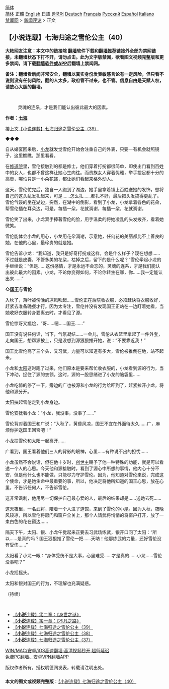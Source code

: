  <!-- 面包屑导航 --> <div class="breadcrumb"><!-- GTranslate: https://gtranslate.io/ -->  <div class="switcher notranslate">  <div class="selected">  <a href="#" onclick="return false;"> 简体</a>  </div>  <div class="option">  <a href="https://www.bannedbook.org" onclick="doGTranslate('zh-CN|zh-CN');jQuery('div.switcher div.selected a').html(jQuery(this).html());return false;" title="简体中文" class="nturl selected"> 简体</a>  <a href="https://www.bannedbook.org/zh-tw/" onclick="doGTranslate('zh-CN|zh-TW');jQuery('div.switcher div.selected a').html(jQuery(this).html());return false;" title="繁體中文" class="nturl"> 正體</a>  <a href="https://www.bannedbook.org/en/" onclick="doGTranslate('zh-CN|en');jQuery('div.switcher div.selected a').html(jQuery(this).html());return false;" title="English" class="nturl"> English</a>  <a href="https://www.bannedbook.org/ja/" onclick="doGTranslate('zh-CN|ja');jQuery('div.switcher div.selected a').html(jQuery(this).html());return false;" title="日本語" class="nturl"> 日語</a>  <a href="https://www.bannedbook.org/ko/" onclick="doGTranslate('zh-CN|ko');jQuery('div.switcher div.selected a').html(jQuery(this).html());return false;" title="한국어" class="nturl"> 한국어</a>  <a href="https://www.bannedbook.org/de/" onclick="doGTranslate('zh-CN|de');jQuery('div.switcher div.selected a').html(jQuery(this).html());return false;" title="Deutsch" class="nturl"> Deutsch</a>  <a href="https://www.bannedbook.org/fr/" onclick="doGTranslate('zh-CN|fr');jQuery('div.switcher div.selected a').html(jQuery(this).html());return false;" title="Français" class="nturl"> Français</a>  <a href="https://www.bannedbook.org/ru/" onclick="doGTranslate('zh-CN|ru');jQuery('div.switcher div.selected a').html(jQuery(this).html());return false;" title="Русский" class="nturl"> Русский</a>  <a href="https://www.bannedbook.org/es/" onclick="doGTranslate('zh-CN|es');jQuery('div.switcher div.selected a').html(jQuery(this).html());return false;" title="Español" class="nturl"> Español</a>  <a href="https://www.bannedbook.org/it/" onclick="doGTranslate('zh-CN|it');jQuery('div.switcher div.selected a').html(jQuery(this).html());return false;" title="Italiano" class="nturl"> Italiano</a>  </div>  </div>      <div class='breadcrumb-sub'><!-- Breadcrumb NavXT 6.3.0 --> <a href="https://www.bannedbook.org/" class="home">禁闻网</a> &gt; <a href="https://www.bannedbook.org/bnews/comments/" class="category">新闻评论</a> &gt; 正文</div></div><h2>【小说连载】七海归途之雪伦公主（40）</h2> <p class="notice"><b>大陆网友注意：本文中的链接除 <a href="https://github.com/bannedbook/fanqiang" >翻墙</a>软件下载和<a href="https://github.com/killgcd/justmysocks/blob/master/README.md">翻墙推荐</a>链接外全部为禁网链接，未翻墙状态下打不开，请勿点击。此为文字版禁闻，欲看图文视频完整版和更多禁闻，请下载<a href="https://github.com/bannedbook/fanqiang">翻墙软件或APP</a>后翻墙上禁闻网。</p><p>备注：翻墙看新闻非常安全，翻墙以真实身份发表敏感言论有一定风险，但只看不说则没有任何风险，翻的人太多，政府管不过来，也不管。信息自由是天赋人权，请放心大胆的翻墙。</b></p>  <div class="entry"> <br /> <figure><a href="https://i0.wp.com/upload-images-bucket-v64rleca837do.s3.eu-west-1.amazonaws.com/wp-content/uploads/2021/06/28074321/%E4%B8%83%E6%B5%B7%E6%AD%B8%E9%80%94%E4%B9%8B%E9%9B%AA%E5%80%AB%E5%85%AC%E4%B8%BB%EF%BC%88%E5%9C%96%E7%89%87%EF%BC%9A%E4%B8%83%E6%B5%B7%E6%8F%90%E4%BE%9B%EF%BC%89-39.jpg?fit=600%2C400&#038;ssl=1" data-caption="灵魂的连系，才是我们能认出彼此最大的因素。"></a><figcaption class="wp-caption-text">灵魂的连系，才是我们能认出彼此最大的因素。</figcaption></figure> <p><strong>作者：<a href="https://www.bannedbook.org/bnews/tag/%E4%B8%83%E6%B5%B7/" class="st_tag internal_tag" rel="tag" title="标签 七海 下的日志">七海</a></strong></p> <p>接上文<a href="https://mingdemedia.org/xiaoshuolianzaiqihaiguituzhixuelungongzhu39/">【小说连载】七海归途之雪伦公主（39）</a></p> <p>◆◆◆</p> <p>自从婚宴回来后，<a href="https://www.bannedbook.org/bnews/tag/%E5%B0%8F%E9%BE%99/" class="st_tag internal_tag" rel="tag" title="标签 小龙 下的日志">小龙</a>就发觉雪伦开始会注重自己的外表，只要一有机会就照镜子，这里瞧瞧，那里看看。</p> <p>在<a href="https://www.bannedbook.org/bnews/tag/%E4%BF%AE%E9%81%93%E9%99%A2/" class="st_tag internal_tag" rel="tag" title="标签 修道院 下的日志">修道院</a>里，雪伦接触到的都是修士，他们穿着打扮都很简单，即使出门看到百姓中的女人，也都不曾这样让她心生向往。而贵族女人穿着优雅，举手投足都十分的高贵，哪怕只是一小朵花饰，都让她们看起来格外动人。</p> <p>这天，雪伦忙完后，独自一人跑到了湖边，她手里拿着镇上百姓送她的发饰，想将自己的这头乱发扎起来，可是……怎么扎……都扎不好，最后把头发搞得更乱了。雪伦气馁的坐在湖边，突然，在湖中的倒影，看到了小龙，小龙拿着各色的花朵，帮雪伦插在耳朵边，可是，每插一朵，花就淍谢，每插一朵，花就淍谢。</p> <p>雪伦笑了出来，小龙双手捧著雪伦的脸，用手温柔的将她凌乱的头发拨齐，看着她微笑。</p> <p>雪伦能体会小龙的用心，小龙用花朵淍谢，示意她，任何花的美丽都比不上善良的她，在他的心里，最珍贵的就是她。</p>  <p>雪伦告诉小龙：“我知道，我只是好奇打扮成这样，会是什么样子？现在想想……不过就是皮囊，不管多美的花朶，枯掉之后，留下的是什么呢？”雪伦牵起小龙的手继续说：“但是……这份感情，才是永远不会忘的，灵魂的连系，才是我们能认出彼此最大的因素。小龙，不论你变得如何，不论你转生在哪，你……我一定能认出来……”</p> <p><strong>◇<a href="https://www.bannedbook.org/bnews/tag/%e5%9b%bd%e7%8e%8b/" class="st_tag internal_tag" rel="tag" title="标签 国王 下的日志">国王</a>与雪伦</strong></p> <p>入秋了，落叶被傍晚的凉风吹起……雪伦正在后院收衣服，必须赶快将衣服收好，赶紧去准备晚餐才行。因为太专注，雪伦并没有发现国王正站在一边盯着她看，当她收好衣服转身要离去时，才看见了源。</p> <p>雪伦惊讶又尴尬，“哥……嗯……国王……”</p> <p>国王没有说任何话，当下，气氛凝结……一会儿，雪伦从衣篮里拿起了一件外套，走向国王，想帮源披上，只是没想到源狠狠推开她，说：“不要靠近我！”</p> <p>国王比雪伦高了三个头，又习武，力量可以知道有多大，雪伦被推倒在地，站不起来。</p> <p>小龙和<a href="https://www.bannedbook.org/bnews/tag/%e5%a4%aa%e9%98%b3/" class="st_tag internal_tag" rel="tag" title="标签 太阳 下的日志">太阳</a>这时跑了过来，他们原本是要来帮忙收衣服的，小龙看到源的行为，当下冲动，捉住了源的衣领，这时，源的一股思绪进了小龙的脑袋里……</p> <p>小龙吃惊的停了一下，旁边的广也被源和小龙的行为给吓到了，赶紧拉开小龙，将他和源分开。</p>  <p>太阳扶起雪伦走到小龙身边。</p> <p>雪伦安抚著小龙：“小龙，我没事，没事了……”</p> <p>雪伦背对着国王和广说：“入秋了，黄昏风凉，国王不宜在外面待太久……广，麻烦你护送国王回宫吧！”</p> <p>小龙扶雪伦和太阳一起离开……</p> <p>广看到，国王看着他们三人的背影的眼神，心里……有种说不出的担忧……</p> <p>小龙虽然不会说话，但在他十岁时，<a href="https://www.bannedbook.org/bnews/tag/%E5%88%9B%E4%B8%96%E4%B8%BB/" class="st_tag internal_tag" rel="tag" title="标签 创世主 下的日志">创世主</a>赐予了他一种特殊的功能，就是可以看透一个人的心思。今天他和源接触时，看到了源心中所想的事情，他内心十分不安，但是他什么也不能做，只能尽力守护雪伦。因为，他知道对雪伦来说，完成这个使命，才是她生命中最重要的事，所以，他决定将他所知道的国王心思，放在心里，不告诉任何人，不告诉雪伦。</p> <p>这非常讽刺，他用尽一切保护自己最心爱的人，最后的结果却是……送她去死……</p> <p>这天夜里，一名武将，陪着一个人进了道馆，来到了雪伦的小屋。因为入秋，夜晚风较凉，所以雪伦将房门和窗户全关上，那个人请武将悄悄的将窗户打开，放了一束白色的花在窗边……</p>  <p>隔天下午，太阳、银、小龙午觉起来正要去习武场练武，银开口问了太阳：“所以……是真的吗？国王狠狠推了雪伦一把……天呐！他那练武的力量，还好雪伦没有受伤……”</p> <p>太阳看了小龙一眼：“身体受伤不是大事，心里难受……才是真的……小龙……雪伦没事吧？”</p> <p>小龙摇摇头。</p> <p>太阳和银对国王的行为，不理解也充满疑惑。</p> <p>（待续）</p> <p>&nbsp;</p> <ul class='op-related-articles' title='相关阅读'> <li><a href='https://www.bannedbook.org/bnews/comments/20210720/1590384.html' target='_blank'>【<b>小说</b>连载】笫二章：《身世之谜》</a></li> <li><a href='https://www.bannedbook.org/bnews/comments/20210720/1590362.html' target='_blank'>【<b>小说</b>连载】笫一章：《不凡之路》</a></li> <li><a href='https://www.bannedbook.org/bnews/comments/20210719/1590074.html' target='_blank'>【<b>小说</b>连载】七海归途之雪伦公主（39）</a></li> <li><a href='https://www.bannedbook.org/bnews/comments/20210718/1589542.html' target='_blank'>【<b>小说</b>连载】七海归途之雪伦公主（38）</a></li> <li><a href='https://www.bannedbook.org/bnews/comments/20210717/1589022.html' target='_blank'>【<b>小说</b>连载】七海归途之雪伦公主（37）</a></li> </ul> <p class="texttj"> <a href="https://github.com/bannedbook/fanqiang/wiki/V2ray%E6%9C%BA%E5%9C%BA" target="_blank">WIN/MAC/安卓/iOS高速翻墙:高清视频秒开,超低延迟</a><br/> <a href="https://github.com/bannedbook/fanqiang/wiki/%E7%A6%81%E9%97%BB%E7%BD%91%E5%AE%89%E5%8D%93%E7%BF%BB%E5%A2%99%E6%96%B0%E9%97%BBAPP" target="_blank">免费PC翻墙、安卓VPN翻墙APP</a></p><p>版权作者所有，授权明德网发表，转载请注明出处。</p> <a name='sharetosocial'></a>  <div style="margin-bottom:5px;padding-bottom:5px;clear:both"> <div id="archive-pix-1" class="banner-ads"> <!-- AuctionX Display platform tag START --> <div id="26318x728x90x621x_ADSLOT2" clicktrack="%%CLICK_URL_ESC%%"></div> <!-- AuctionX Display platform tag END --> </div> <div id="archive-pix-2" class="banner-ads"> <!-- AuctionX Display platform tag START --> <div id="26315x300x250x621x_ADSLOT2" clicktrack="%%CLICK_URL_ESC%%"></div> <!-- AuctionX Display platform tag END --> </div> </div>  <div id="archive-pix-1" class="banner-ads"> <!-- AuctionX Display platform tag START --> <div id="26318x728x90x621x_ADSLOT3" clicktrack="%%CLICK_URL_ESC%%"></div> <!-- AuctionX Display platform tag END --> </div> <div><b>本文的图文或视频完整版</b>：<a href='https://www.bannedbook.org/bnews/comments/20210720/1590705.html'>【小说连载】七海归途之雪伦公主（40）</a></div>  </div><!--END ENTRY--> 